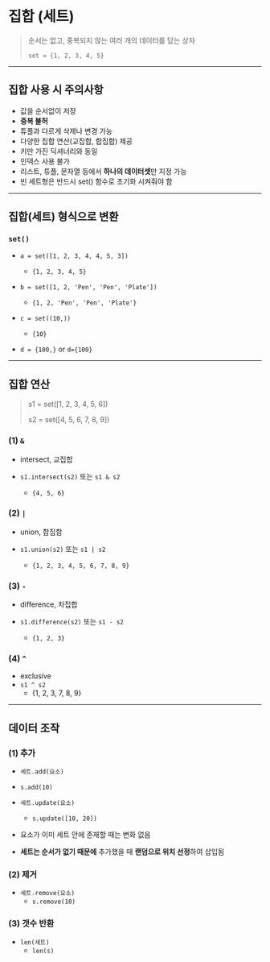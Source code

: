# 집합 (세트)

> 순서는 없고, 중복되지 않는 여러 개의 데이터를 담는 상자
>
> `set = {1, 2, 3, 4, 5}`



---



## 집합 사용 시 주의사항

* 값을 순서없이 저장
* **중복 불허**
* 튜플과 다르게 삭제나 변경 가능
* 다양한 집합 연산(교집합, 합집합) 제공
* 키만 가진 딕셔너리와 동일
* 인덱스 사용 불가
* 리스트, 튜플, 문자열 등에서 **하나의 데이터셋**만 지정 가능
* 빈 세트형은 반드시 set() 함수로 초기화 시켜줘야 함



---



## 집합(세트) 형식으로 변환

### `set()`

* `a = set([1, 2, 3, 4, 4, 5, 3])`
  * `{1, 2, 3, 4, 5}`
* `b = set([1, 2, 'Pen', 'Pen', 'Plate'])`
  * `{1, 2, 'Pen', 'Pen', 'Plate'}`

* `c = set((10,))`
  * `{10}`
* `d = {100,}` or `d={100}`



---



## 집합 연산

>s1 = set([1, 2, 3, 4, 5, 6])
>
>s2 = set([4, 5, 6, 7, 8, 9])



### (1) `&`

* intersect, 교집합

* `s1.intersect(s2)` 또는  `s1 & s2`

  * `{4, 5, 6}`

  

### (2) `|`

* union, 합집합

* `s1.union(s2)` 또는 `s1 | s2`

  * `{1, 2, 3, 4, 5, 6, 7, 8, 9}`

  

### (3) `-`

* difference, 차집합

* `s1.difference(s2)` 또는 `s1 - s2`

  * `{1, 2, 3}`

  

### (4) `^`

* exclusive
* `s1 ^ s2`
  * {1, 2, 3, 7, 8, 9}



---



## 데이터 조작

### (1) 추가 

* `세트.add(요소)`
  
* `s.add(10)`
  
* `세트.update(요소)`
  
  * `s.update([10, 20])`
* 요소가 이미 세트 안에 존재할 때는 변화 없음
* **세트는 순서가 없기 때문에** 추가했을 때 **랜덤으로 위치 선정**하여 삽입됨

  

### (2) 제거

* `세트.remove(요소)`
  * `s.remove(10)`



### (3) 갯수 반환

* `len(세트)`
  * `len(s)`